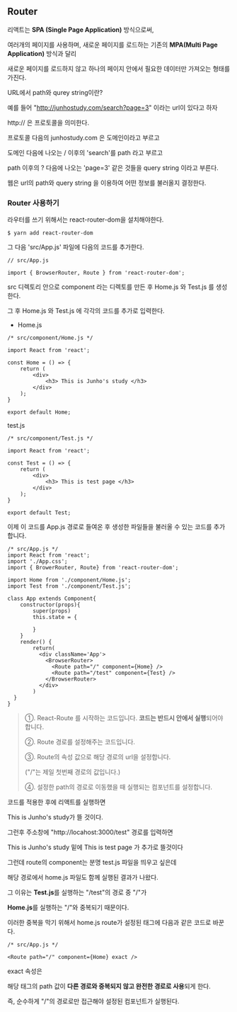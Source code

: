 ## Router

리액트는 **SPA (Single Page Application)** 방식으로써,

여러개의 페이지를 사용하며, 새로운 페이지를 로드하는 기존의 **MPA(Multi Page Application)** 방식과 달리

새로운 페이지를 로드하지 않고 하나의 페이지 안에서 필요한 데이터만 가져오는 형태를 가진다.



URL에서 path와 qurey string이란?

예를 들어 "http://junhostudy.com/search?page=3" 이라는 url이 있다고 하자

http:// 은 프로토콜을 의미한다.

프로토콜 다음의 junhostudy.com 은 도메인이라고 부르고

도메인 다음에 나오는 / 이후의 'search'를 path 라고 부르고

path 이후의 ? 다음에 나오는 'page=3' 같은 것들을 query string 이라고 부른다.

웹은 url의 path와 query string 을 이용하여 어떤 정보를 불러올지 결정한다.



### Router 사용하기

라우터를 쓰기 위해서는 react-router-dom을 설치해야한다.

```react
$ yarn add react-router-dom
```



그 다음 'src/App.js' 파일에 다음의 코드를 추가한다.

```react
// src/App.js

import { BrowserRouter, Route } from 'react-router-dom';
```



src 디렉토리 안으로 component 라는 디렉토를 만든 후 Home.js 와 Test.js 를 생성한다.

그 후 Home.js 와 Test.js 에 각각의 코드를 추가로 입력한다.



+ Home.js

```react
/* src/component/Home.js */

import React from 'react';

const Home = () => {
    return (
        <div>
            <h3> This is Junho's study </h3>
        </div>
    );
}

export default Home;
```



test.js

```react
/* src/component/Test.js */

import React from 'react';

const Test = () => {
    return (
        <div>
            <h3> This is test page </h3>
        </div>
    );
}

export default Test;
```



이제 이 코드를 App.js 경로로 들여온 후 생성한 파일들을 불러올 수 있는 코드를 추가합니다.

```react
/* src/App.js */
import React from 'react';
import './App.css';
import { BrowerRouter, Route} from 'react-router-dom';

import Home from './component/Home.js';
import Test from './component/Test.js';

class App extends Component{
    constructor(props){
        super(props)
        this.state = {
            
        }
    }
    render() {
        return(
          <div className='App'>
            <BrowserRouter>
              <Route path="/" component={Home} />
              <Route path="/test" component={Test} />
            </BrowserRouter>
          </div>
        )
  }
}
```



>①. React-Route 를 시작하는 코드입니다. **<Route> 코드는 반드시<BrowserRouter> 안에서 실행**되어야 합니다.
>
>
>
>②. Route 경로를 설정해주는 코드입니다. 
>
>
>
>③. Route의 속성 값으로 해당 경로의 url을 설정합니다.
>
>("/"는 제일 첫번째 경로의 값입니다.)
>
>
>
>④. 설정한 path의 경로로 이동했을 때 실행되는 컴포넌트를 설정합니다.  



코드를 적용한 후에 리액트를 실행하면

This is Junho's study가 뜰 것이다.

그런후 주소창에 "http://locahost:3000/test" 경로를 입력하면



This is Junho's study 밑에 This is test page 가 추가로 뜰것이다

그런데 route의 component는 분명 test.js 파일을 띄우고 싶은데

해당 경로에서 home.js 파일도 함께 실행된 결과가 나왔다.



그 이유는 **Test.js**를 실행하는 "/test"의 경로 중 "/"가

**Home.js**를 실행하는 "/"와 중복되기 때문이다.



이러한 중복을 막기 위해서 home.js route가 설정된 태그에 다음과 같은 코드로 바꾼다.

```react
/* src/App.js */

<Route path="/" component={Home} exact />
```



exact 속성은

해당 태그의 path 값이 **다른 경로와 중복되지 않고 완전한 경로로 사용**되게 한다.

즉, 순수하게 "/"의 경로로만 접근해야 설정된 컴포넌트가 실행된다.